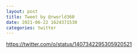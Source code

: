 ```yaml
--- 
layout: post 
title: Tweet by @rworld360 
date: 2021-06-22 1624371530 
categories: twitter 
--- 
```

https://twitter.com/o/status/1407342295305920521